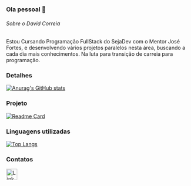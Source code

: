 ### Ola pessoal 👋

###### Sobre o David Correia
Estou Cursando Programação FullStack do SejaDev com o Mentor José Fortes, e desenvolvendo vários projetos paralelos nesta área, buscando a cada dia mais conhecimentos. Na luta para transição de carreia para programação.

### Detalhes

[![Anurag's GitHub stats](https://github-readme-stats.vercel.app/api?username=DavidCorreia22&show_icons=true&theme=dark)](https://github.com/anuraghazra/github-readme-stats)

### Projeto

[![Readme Card](https://github-readme-stats.vercel.app/api/pin/?username=DavidCorreia22&repo=Tik-Tok-Project&theme=dark)](https://github.com/anuraghazra/github-readme-stats)

### Linguagens utilizadas

[![Top Langs](https://github-readme-stats.vercel.app/api/top-langs/?username=DavidCorreia22&layout=compact)](https://github.com/anuraghazra/github-readme-stats)

### Contatos

[<img src='https://img.shields.io/badge/LinkedIn-0077B5?style=for-the-badge&logo=linkedin&logoColor=white' alt='Linkedin' height='30'>]([https://www.linkedin.com/in/pedrobrocaldi/](https://www.linkedin.com/in/david-victor-correia-dos-santos-13154627a)https://www.linkedin.com/in/david-victor-correia-dos-santos-13154627a/)
